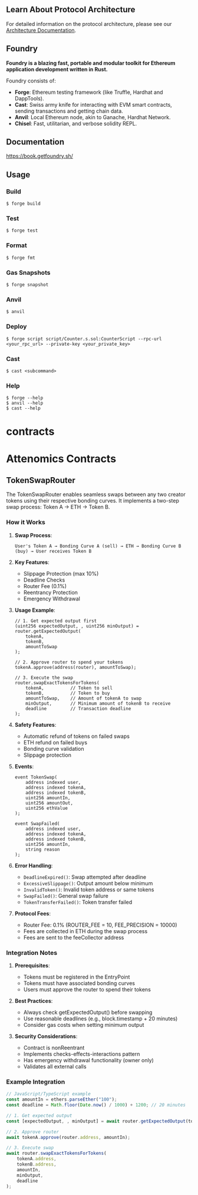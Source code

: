 ## Learn About Protocol Architecture

For detailed information on the protocol architecture, please see our [Architecture Documentation](./Architecture.md).


## Foundry

**Foundry is a blazing fast, portable and modular toolkit for Ethereum application development written in Rust.**

Foundry consists of:

-   **Forge**: Ethereum testing framework (like Truffle, Hardhat and DappTools).
-   **Cast**: Swiss army knife for interacting with EVM smart contracts, sending transactions and getting chain data.
-   **Anvil**: Local Ethereum node, akin to Ganache, Hardhat Network.
-   **Chisel**: Fast, utilitarian, and verbose solidity REPL.

## Documentation

https://book.getfoundry.sh/

## Usage

### Build

```shell
$ forge build
```

### Test

```shell
$ forge test
```

### Format

```shell
$ forge fmt
```

### Gas Snapshots

```shell
$ forge snapshot
```

### Anvil

```shell
$ anvil
```

### Deploy

```shell
$ forge script script/Counter.s.sol:CounterScript --rpc-url <your_rpc_url> --private-key <your_private_key>
```

### Cast

```shell
$ cast <subcommand>
```

### Help

```shell
$ forge --help
$ anvil --help
$ cast --help
```
# contracts

# Attenomics Contracts

## TokenSwapRouter

The TokenSwapRouter enables seamless swaps between any two creator tokens using their respective bonding curves. It implements a two-step swap process: Token A → ETH → Token B.

### How it Works

1. **Swap Process**:
   ```
   User's Token A → Bonding Curve A (sell) → ETH → Bonding Curve B (buy) → User receives Token B
   ```

2. **Key Features**:
   - Slippage Protection (max 10%)
   - Deadline Checks
   - Router Fee (0.1%)
   - Reentrancy Protection
   - Emergency Withdrawal

3. **Usage Example**:
   ```solidity
   // 1. Get expected output first
   (uint256 expectedOutput, , uint256 minOutput) = router.getExpectedOutput(
       tokenA,
       tokenB,
       amountToSwap
   );

   // 2. Approve router to spend your tokens
   tokenA.approve(address(router), amountToSwap);

   // 3. Execute the swap
   router.swapExactTokensForTokens(
       tokenA,          // Token to sell
       tokenB,          // Token to buy
       amountToSwap,    // Amount of tokenA to swap
       minOutput,       // Minimum amount of tokenB to receive
       deadline         // Transaction deadline
   );
   ```

4. **Safety Features**:
   - Automatic refund of tokens on failed swaps
   - ETH refund on failed buys
   - Bonding curve validation
   - Slippage protection

5. **Events**:
   ```solidity
   event TokenSwap(
       address indexed user,
       address indexed tokenA,
       address indexed tokenB,
       uint256 amountIn,
       uint256 amountOut,
       uint256 ethValue
   );

   event SwapFailed(
       address indexed user,
       address indexed tokenA,
       address indexed tokenB,
       uint256 amountIn,
       string reason
   );
   ```

6. **Error Handling**:
   - `DeadlineExpired()`: Swap attempted after deadline
   - `ExcessiveSlippage()`: Output amount below minimum
   - `InvalidToken()`: Invalid token address or same tokens
   - `SwapFailed()`: General swap failure
   - `TokenTransferFailed()`: Token transfer failed

7. **Protocol Fees**:
   - Router Fee: 0.1% (ROUTER_FEE = 10, FEE_PRECISION = 10000)
   - Fees are collected in ETH during the swap process
   - Fees are sent to the feeCollector address

### Integration Notes

1. **Prerequisites**:
   - Tokens must be registered in the EntryPoint
   - Tokens must have associated bonding curves
   - Users must approve the router to spend their tokens

2. **Best Practices**:
   - Always check getExpectedOutput() before swapping
   - Use reasonable deadlines (e.g., block.timestamp + 20 minutes)
   - Consider gas costs when setting minimum output

3. **Security Considerations**:
   - Contract is nonReentrant
   - Implements checks-effects-interactions pattern
   - Has emergency withdrawal functionality (owner only)
   - Validates all external calls

### Example Integration
```javascript
// JavaScript/TypeScript example
const amountIn = ethers.parseEther("100");
const deadline = Math.floor(Date.now() / 1000) + 1200; // 20 minutes

// 1. Get expected output
const [expectedOutput, , minOutput] = await router.getExpectedOutput(tokenA.address, tokenB.address, amountIn);

// 2. Approve router
await tokenA.approve(router.address, amountIn);

// 3. Execute swap
await router.swapExactTokensForTokens(
    tokenA.address,
    tokenB.address,
    amountIn,
    minOutput,
    deadline
);
```
